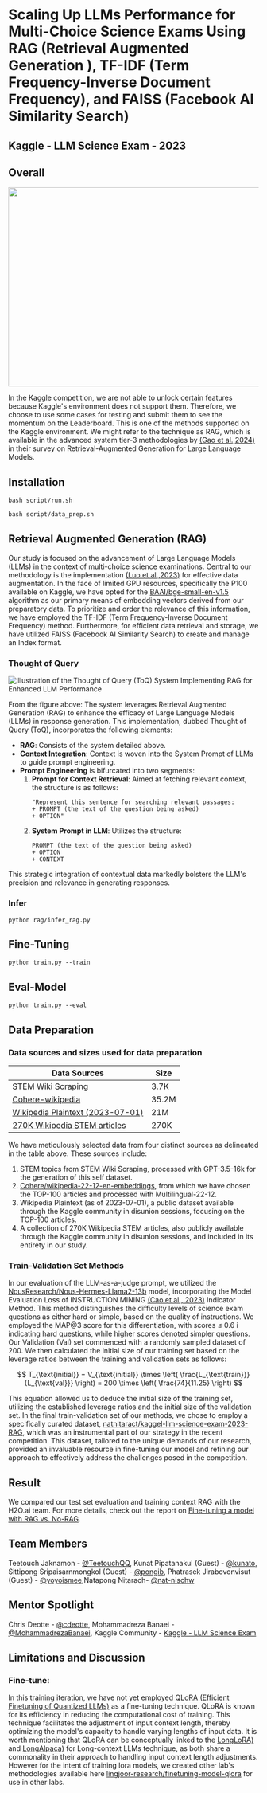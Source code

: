 # Scaling Up LLMs Performance for Multi-Choice Science Exams Using RAG (Retrieval Augmented Generation ), TF-IDF (Term Frequency-Inverse Document Frequency), and FAISS (Facebook AI Similarity Search)
## Kaggle - LLM Science Exam - 2023 
## Overall 
<img src="asset/simple_pipeline_unlocked.png" width="1200" height="400">

In the Kaggle competition, we are not able to unlock certain features because Kaggle's environment does not support them. Therefore, we choose to use some cases for testing and submit them to see the momentum on the Leaderboard. This is one of the methods supported on the Kaggle environment. We might refer to the technique as RAG, which is available in the advanced system tier-3 methodologies by [(Gao et al.,2024)](https://arxiv.org/abs/2312.10997) in their survey on Retrieval-Augmented Generation for Large Language Models.

## Installation
```
bash script/run.sh
```
```
bash script/data_prep.sh
```
## Retrieval Augmented Generation (RAG)

Our study is focused on the advancement of Large Language
Models (LLMs) in the context of multi-choice science examinations. Central to our methodology is the implementation [(Luo et al.,2023)](https://arxiv.org/abs/2305.15225) for effective data augmentation. In the face of limited GPU resources, specifically the P100 available on Kaggle, we have opted for the [BAAI/bge-small-en-v1.5](https://huggingface.co/BAAI/bge-small-en-v1.5) algorithm as our primary means of embedding vectors derived from our preparatory data. To prioritize and order the relevance of this information, we have employed the TF-IDF (Term Frequency-Inverse Document Frequency) method. Furthermore, for efficient data retrieval and storage, we have utilized FAISS (Facebook AI Similarity Search) to create and manage an Index format.

### Thought of Query

<img src="asset/ToQ.png" alt="Illustration of the Thought of Query (ToQ) System Implementing RAG for Enhanced LLM Performance" style="max-width:1200px; max-height:400px; width: auto; height: auto;">



From the figure above: The system leverages Retrieval Augmented Generation (RAG) to enhance the efficacy of Large Language Models (LLMs) in response generation. This implementation, dubbed Thought of Query (ToQ), incorporates the following elements:

- **RAG**: Consists of the system detailed above.
- **Context Integration**: Context is woven into the System Prompt of LLMs to guide prompt engineering.
- **Prompt Engineering** is bifurcated into two segments:
  1. **Prompt for Context Retrieval**: Aimed at fetching relevant context, the structure is as follows:
     ```
     "Represent this sentence for searching relevant passages:
     + PROMPT (the text of the question being asked)
     + OPTION"
     ```
  2. **System Prompt in LLM**: Utilizes the structure:
     ```
     PROMPT (the text of the question being asked)
     + OPTION
     + CONTEXT
     ```

This strategic integration of contextual data markedly bolsters the LLM's precision and relevance in generating responses.


### Infer
```
python rag/infer_rag.py
```

## Fine-Tuning
```
python train.py --train
```
## Eval-Model
```
python train.py --eval
```

## Data Preparation

### Data sources and sizes used for data preparation

| **Data Sources** | **Size** |
| ---------------- | -------- |
| STEM Wiki Scraping | 3.7K |
| [Cohere-wikipedia](https://huggingface.co/datasets/Cohere/wikipedia-22-12-en-embeddings) | 35.2M |
| [Wikipedia Plaintext (2023-07-01)](https://www.kaggle.com/datasets/jjinho/wikipedia-20230701) | 21M |
| [270K Wikipedia STEM articles](https://www.kaggle.com/datasets/mbanaei/all-paraphs-parsed-expanded) | 270K |

We have meticulously selected data from four distinct sources as delineated in the table above. These sources include:  
1. STEM topics from STEM Wiki Scraping, processed with GPT-3.5-16k for the generation of this self dataset.  
2. [Cohere/wikipedia-22-12-en-embeddings](https://huggingface.co/datasets/Cohere/wikipedia-22-12-en-embeddings), from which we have chosen the TOP-100 articles and processed with Multilingual-22-12.  
3. Wikipedia Plaintext (as of 2023-07-01), a public dataset available through the Kaggle community in disunion sessions, focusing on the TOP-100 articles.  
4. A collection of 270K Wikipedia STEM articles, also publicly available through the Kaggle community in disunion sessions, and included in its entirety in our study.

### Train-Validation Set Methods

In our evaluation of the LLM-as-a-judge prompt, we utilized the [NousResearch/Nous-Hermes-Llama2-13b](https://huggingface.co/NousResearch/Nous-Hermes-Llama2-13b) model, incorporating the Model Evaluation Loss of INSTRUCTION MINING [(Cao et al., 2023)](https://arxiv.org/abs/2307.06290) Indicator Method. This method distinguishes the difficulty levels of science exam questions as either hard or simple, based on the quality of instructions. We employed the MAP@3 score for this differentiation, with scores ≤ 0.6 i indicating hard questions, while higher scores denoted simpler questions. Our Validation (Val) set commenced with a randomly sampled dataset of 200. We then calculated the initial size of our training set based on the leverage ratios between the training and validation sets as follows:

$$
T_{\text{initial}} = V_{\text{initial}} \times \left( \frac{L_{\text{train}}}{L_{\text{val}}} \right) = 200 \times \left( \frac{74}{11.25} \right)
$$


This equation allowed us to deduce the initial size of the training set, utilizing the established leverage ratios and the initial size of the validation set. In the final train-validation set of our methods, we chose to employ a specifically curated dataset, [natnitaract/kaggel-llm-science-exam-2023-RAG](https://huggingface.co/datasets/natnitaract/kaggel-llm-science-exam-2023-RAG), which was an instrumental part of our strategy in the recent competition. This dataset, tailored to the unique demands of our research, provided an invaluable resource in fine-tuning our model and refining our approach to effectively address the challenges posed in the competition.

## Result
We compared our test set evaluation and training context RAG with the H2O.ai team. For more details, check out the report on [Fine-tuning a model with RAG vs. No-RAG](https://wandb.ai/nat-nitarach/kaggel-llm-science-exam-2023/reports/Fine-tuning-model-with-RAG-vs-No-RAG--Vmlldzo3MDk3NjMz).


## Team Members
Teetouch Jaknamon - [@TeetouchQQ](https://github.com/TeetouchQQ), Kunat Pipatanakul (Guest) - [@kunato](https://github.com/kunato), Sittipong Sripaisarnmongkol (Guest) - [@pongib](https://github.com/pongib), Phatrasek Jirabovonvisut (Guest) - [@yoyoismee](https://github.com/yoyoismee),Natapong Nitarach- [@nat-nischw](https://github.com/nat-nischw)

## Mentor Spotlight
Chris Deotte - [@cdeotte](https://github.com/cdeotte), Mohammadreza Banaei - [@MohammadrezaBanaei](https://github.com/MohammadrezaBanaei), Kaggle Community - [Kaggle - LLM Science Exam](https://www.kaggle.com/competitions/kaggle-llm-science-exam/discussion?sort=votes)

## Limitations and Discussion
### Fine-tune: 

In this training iteration, we have not yet employed [QLoRA (Efficient Finetuning of Quantized LLMs)](https://arxiv.org/abs/2305.14314) as a fine-tuning technique. QLoRA is known for its efficiency in reducing the computational cost of training. This technique facilitates the adjustment of input context length, thereby optimizing the model's capacity to handle varying lengths of input data. It is worth mentioning that QLoRA can be conceptually linked to the [LongLoRA)](https://arxiv.org/abs/2309.12307) and [LongAlpaca)](https://github.com/dvlab-research/LongLoRA) for Long-context LLMs technique, as both share a commonality in their approach to handling input context length adjustments. However for the intent of training lora models, we created other lab's methodologies available here [lingjoor-research/finetuning-model-qlora](https://github.com/lingjoor-research/finetuning-model-qlora) for use in other labs.